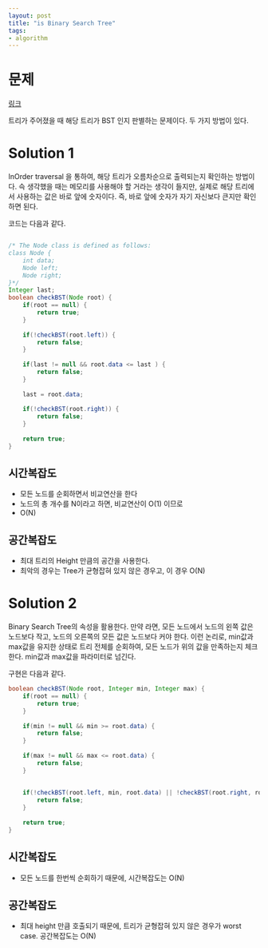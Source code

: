 ```yaml
---
layout: post
title: "is Binary Search Tree"
tags:
- algorithm
---
```


# 문제
[링크](https://www.hackerrank.com/challenges/is-binary-search-tree/problem)

트리가 주어졌을 때 해당 트리가 BST 인지 판별하는 문제이다. 두 가지 방법이 있다.

# Solution 1
InOrder traversal 을 통하여, 해당 트리가 오름차순으로 출력되는지 확인하는 방법이다. 슥 생각했을 때는 메모리를 사용해야 할 거라는 생각이 들지만, 실제로 해당 트리에서 사용하는 값은 바로 앞에 숫자이다. 즉, 바로 앞에 숫자가 자기 자신보다 큰지만 확인하면 된다.

코드는 다음과 같다.

~~~java

/* The Node class is defined as follows:
class Node {
    int data;
    Node left;
    Node right;
}*/
Integer last;
boolean checkBST(Node root) {
    if(root == null) {
        return true;
    }
    
    if(!checkBST(root.left)) {
        return false;
    }
    
    if(last != null && root.data <= last ) {
        return false;
    }
    
    last = root.data;
    
    if(!checkBST(root.right)) {
        return false;
    }
    
    return true;
}
~~~

## 시간복잡도
- 모든 노드를 순회하면서 비교연산을 한다
- 노드의 총 개수를 N이라고 하면, 비교연산이 O(1) 이므로
- O(N)

## 공간복잡도
- 최대 트리의 Height 만큼의 공간을 사용한다.
- 최악의 경우는 Tree가 균형잡혀 있지 않은 경우고, 이 경우 O(N)

# Solution 2
Binary Search Tree의 속성을 활용한다. 만약 라면, 모든 노드에서 노드의 왼쪽 값은 노드보다 작고, 노드의 오른쪽의 모든 값은 노드보다 커야 한다.
이런 논리로, min값과 max값을 유지한 상태로 트리 전체를 순회하여, 모든 노드가 위의 값을 만족하는지 체크한다. min값과 max값을 파라미터로 넘긴다.

구현은 다음과 같다.

~~~java
boolean checkBST(Node root, Integer min, Integer max) {
    if(root == null) {
        return true;
    }
    
    if(min != null && min >= root.data) {
        return false;
    }
    
    if(max != null && max <= root.data) {
        return false;
    }
    
    
    if(!checkBST(root.left, min, root.data) || !checkBST(root.right, root.data, max)) {
        return false;
    }
    
    return true;   
}
~~~ 

## 시간복잡도
- 모든 노드를 한번씩 순회하기 때문에, 시간복잡도는 O(N)

## 공간복잡도
- 최대 height 만큼 호출되기 때문에, 트리가 균형잡혀 있지 않은 경우가 worst case. 공간복잡도는 O(N)

